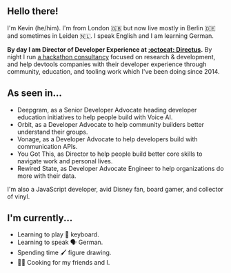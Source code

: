 ## Hello there! 

I'm Kevin (he/him). I'm from London 🇬🇧 but now live mostly in Berlin 🇩🇪 and sometimes in Leiden 🇳🇱. I speak English and I am learning German. 

**By day I am Director of Developer Experience at [:octocat: Directus](https://github.com/directus/directus).** By night I run [a hackathon consultancy](https://hacklabs.events) focused on research & development, and help devtools companies with their developer experience through community, education, and tooling work which I've been doing since 2014. 

## As seen in...

- Deepgram, as a Senior Developer Advocate heading developer education initiatives to help people build with Voice AI.
- Orbit, as a Developer Advocate to help community builders better understand their groups.
- Vonage, as a Developer Advocate to help developers build with communication APIs.
- You Got This, as Director to help people build better core skills to navigate work and personal lives.
- Rewired State, as Developer Advocate Engineer to help organizations do more with their data.

I'm also a JavaScript developer, avid Disney fan, board gamer, and collector of vinyl.

## I'm currently...

- Learning to play 🎹 keyboard.
- Learning to speak 🗣️ German.
- Spending time 🖌️ figure drawing.
- 🧑‍🍳 Cooking for my friends and I.
